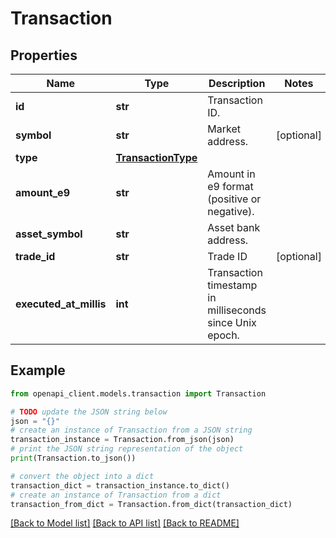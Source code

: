 # Transaction


## Properties

Name | Type | Description | Notes
------------ | ------------- | ------------- | -------------
**id** | **str** | Transaction ID. | 
**symbol** | **str** | Market address. | [optional] 
**type** | [**TransactionType**](TransactionType.md) |  | 
**amount_e9** | **str** | Amount in e9 format (positive or negative). | 
**asset_symbol** | **str** | Asset bank address. | 
**trade_id** | **str** | Trade ID | [optional] 
**executed_at_millis** | **int** | Transaction timestamp in milliseconds since Unix epoch. | 

## Example

```python
from openapi_client.models.transaction import Transaction

# TODO update the JSON string below
json = "{}"
# create an instance of Transaction from a JSON string
transaction_instance = Transaction.from_json(json)
# print the JSON string representation of the object
print(Transaction.to_json())

# convert the object into a dict
transaction_dict = transaction_instance.to_dict()
# create an instance of Transaction from a dict
transaction_from_dict = Transaction.from_dict(transaction_dict)
```
[[Back to Model list]](../README.md#documentation-for-models) [[Back to API list]](../README.md#documentation-for-api-endpoints) [[Back to README]](../README.md)


